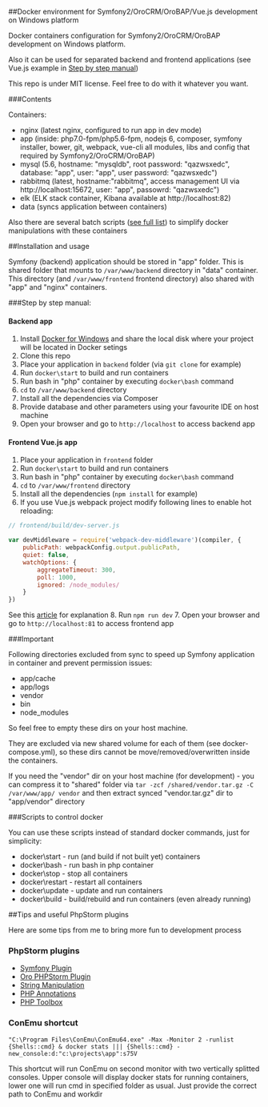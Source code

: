 ##Docker environment for Symfony2/OroCRM/OroBAP/Vue.js development on Windows platform

Docker containers configuration for Symfony2/OroCRM/OroBAP development on Windows platform.

Also it can be used for separated backend and frontend applications (see Vue.js example in [Step by step manual](#step-by-step-manual))

This repo is under MIT license. Feel free to do with it whatever you want.

###Contents

Containers:
- nginx (latest nginx, configured to run app in dev mode)
- app (inside: php7.0-fpm/php5.6-fpm, nodejs 6, composer, symfony installer, bower, git, webpack, vue-cli all modules, libs and config that required by Symfony2/OroCRM/OroBAP)
- mysql (5.6, hostname: "mysqldb", root password: "qazwsxedc", database: "app", user: "app", user password: "qazwsxedc")
- rabbitmq (latest, hostname:"rabbitmq", access management UI via http://localhost:15672, user: "app", passowrd: "qazwsxedc")
- elk (ELK stack container, Kibana available at http://localhost:82)
- data (syncs application between containers)

Also there are several batch scripts ([see full list](#scripts-to-control-docker)) to simplify docker manipulations with these containers

##Installation and usage

Symfony (backend) application should be stored in "app" folder. This is shared folder that mounts to `/var/www/backend` directory in "data" container.
This directory (and `/var/www/frontend` frontend directory) also shared with "app" and "nginx" containers.

###Step by step manual:

#### Backend app
1. Install [Docker for Windows](https://www.docker.com/products/docker#/windows) and share the local disk where your project will be located in Docker setings
2. Clone this repo
3. Place your application in `backend` folder (via `git clone` for example)
4. Run `docker\start` to build and run containers
5. Run bash in "php" container by executing `docker\bash` command
6. `cd` to `/var/www/backend` directory
7. Install all the dependencies via Composer
8. Provide database and other parameters using your favourite IDE on host machine
9. Open your browser and go to `http://localhost` to access backend app

#### Frontend Vue.js app
1. Place your application in `frontend` folder
2. Run `docker\start` to build and run containers
3. Run bash in "php" container by executing `docker\bash` command
4. `cd` to `/var/www/frontend` directory
5. Install all the dependencies (`npm install` for example)
6. If you use Vue.js webpack project modify following lines to enable hot reloading:
```js
// frontend/build/dev-server.js

var devMiddleware = require('webpack-dev-middleware')(compiler, {
    publicPath: webpackConfig.output.publicPath,
    quiet: false,
    watchOptions: {
        aggregateTimeout: 300,
        poll: 1000,
        ignored: /node_modules/
    }
})
```
See this [article](http://andrewhfarmer.com/webpack-watch-in-vagrant-docker/) for explanation
8. Run `npm run dev`
7. Open your browser and go to `http://localhost:81` to access frontend app

###Important

Following directories excluded from sync to speed up Symfony application in container and prevent permission issues:
- app/cache
- app/logs
- vendor
- bin
- node_modules

So feel free to empty these dirs on your host machine.

They are excluded via new shared volume for each of them (see docker-compose.yml), so these dirs cannot be move/removed/overwritten inside the containers.

If you need the "vendor" dir on your host machine (for development) - you can compress it to "shared" folder via `tar -zcf /shared/vendor.tar.gz -C /var/www/app/ vendor` and then extract synced "vendor.tar.gz" dir to "app/vendor" directory

###Scripts to control docker

You can use these scripts instead of standard docker commands, just for simplicity:
- docker\start - run (and build if not built yet) containers
- docker\bash - run bash in php container
- docker\stop - stop all containers
- docker\restart - restart all containers
- docker\update - update and run containers
- docker\build - build/rebuild and run containers (even already running)

##Tips and useful PhpStorm plugins

Here are some tips from me to bring more fun to development process

### PhpStorm plugins

- [Symfony Plugin](https://plugins.jetbrains.com/plugin/7219)
- [Oro PHPStorm Plugin](https://plugins.jetbrains.com/plugin/8449)
- [String Manipulation](https://plugins.jetbrains.com/plugin/2162)
- [PHP Annotations](https://plugins.jetbrains.com/plugin/7320)
- [PHP Toolbox](https://plugins.jetbrains.com/idea/plugin/8133)

### ConEmu shortcut

`"C:\Program Files\ConEmu\ConEmu64.exe" -Max -Monitor 2 -runlist {Shells::cmd} & docker stats ||| {Shells::cmd} -new_console:d:"c:\projects\app":s75V`

This shortcut will run ConEmu on second monitor with two vertically splitted consoles.
Upper console will display docker stats for running containers, lower one will run cmd in specified folder as usual.
Just provide the correct path to ConEmu and workdir
